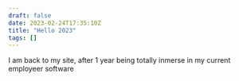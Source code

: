```yaml
--- 
draft: false
date: 2023-02-24T17:35:10Z
title: "Hello 2023"
tags: []
---
```


I am back to my site, after 1 year being totally inmerse in my current employeer software